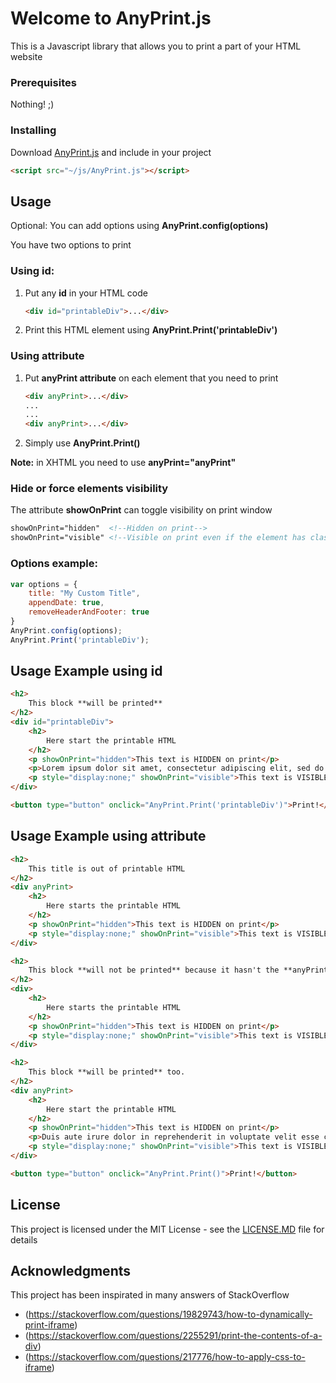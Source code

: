 #  Welcome to AnyPrint.js

This is a Javascript library that allows you to print a part of your HTML website

### Prerequisites

Nothing! ;)

### Installing

Download [AnyPrint.js](https://raw.githubusercontent.com/ezefdeil/AnyPrint/master/AnyPrint.js) and include in your project

```html
<script src="~/js/AnyPrint.js"></script>
```
## Usage

Optional: You can add options using **AnyPrint.config(options)**

You have two options to print

### Using id:

1) Put any **id** in your HTML code
	```html
	<div id="printableDiv">...</div>
	```
2) Print this HTML element using **AnyPrint.Print('printableDiv')**

### Using attribute
1) Put **anyPrint attribute** on each element that you need to print
	```html
	<div anyPrint>...</div>
	...
	...
	<div anyPrint>...</div>
	```
2) Simply use **AnyPrint.Print()**

**Note:** in XHTML you need to use **anyPrint="anyPrint"**

### Hide or force elements visibility
The attribute **showOnPrint** can toggle visibility on print window

```html
showOnPrint="hidden"  <!--Hidden on print-->
showOnPrint="visible" <!--Visible on print even if the element has class="hidden" or display:none;-->
```

### Options example:
```javascript
var options = {
	title: "My Custom Title",
	appendDate: true,
	removeHeaderAndFooter: true
}
AnyPrint.config(options);
AnyPrint.Print('printableDiv');
```

## Usage Example using id

```html
<h2>
	This block **will be printed**
</h2>
<div id="printableDiv">
    <h2>
        Here start the printable HTML
    </h2>
    <p showOnPrint="hidden">This text is HIDDEN on print</p>
	<p>Lorem ipsum dolor sit amet, consectetur adipiscing elit, sed do eiusmod tempor incididunt ut labore et dolore magna aliqua. Ut enim ad minim veniam, quis nostrud exercitation ullamco laboris nisi ut aliquip ex ea commodo consequat.</p>
    <p style="display:none;" showOnPrint="visible">This text is VISIBLE only on print</p>    
</div>

<button type="button" onclick="AnyPrint.Print('printableDiv')">Print!</button>
```

## Usage Example using attribute

```html
<h2>
	This title is out of printable HTML
</h2>
<div anyPrint>
    <h2>
        Here starts the printable HTML
    </h2>
    <p showOnPrint="hidden">This text is HIDDEN on print</p>
    <p style="display:none;" showOnPrint="visible">This text is VISIBLE only on print</p>    
</div>

<h2>
	This block **will not be printed** because it hasn't the **anyPrint attribute**
</h2>
<div>
    <h2>
        Here starts the printable HTML
    </h2>
    <p showOnPrint="hidden">This text is HIDDEN on print</p>
    <p style="display:none;" showOnPrint="visible">This text is VISIBLE only on print</p>    
</div>

<h2>
	This block **will be printed** too.
</h2>
<div anyPrint>
    <h2>
        Here start the printable HTML
    </h2>
    <p showOnPrint="hidden">This text is HIDDEN on print</p>
	<p>Duis aute irure dolor in reprehenderit in voluptate velit esse cillum dolore eu fugiat nulla pariatur. Excepteur sint occaecat cupidatat non proident, sunt in culpa qui officia deserunt mollit anim id est laborum.</p>
    <p style="display:none;" showOnPrint="visible">This text is VISIBLE only on print</p>    
</div>

<button type="button" onclick="AnyPrint.Print()">Print!</button>
```


## License

This project is licensed under the MIT License - see the [LICENSE.MD](LICENSE.MD) file for details

## Acknowledgments
This project has been inspirated in many answers of StackOverflow

* (https://stackoverflow.com/questions/19829743/how-to-dynamically-print-iframe)
* (https://stackoverflow.com/questions/2255291/print-the-contents-of-a-div)
* (https://stackoverflow.com/questions/217776/how-to-apply-css-to-iframe)
